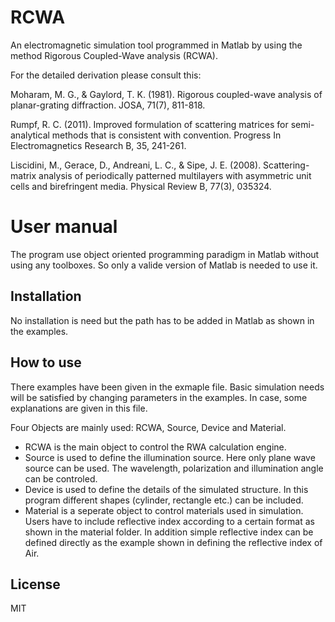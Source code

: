 # RCWA
An electromagnetic simulation tool programmed in Matlab by using the method Rigorous Coupled-Wave analysis (RCWA).

For the detailed derivation please consult this: 

Moharam, M. G., & Gaylord, T. K. (1981). Rigorous coupled-wave analysis of planar-grating diffraction. JOSA, 71(7), 811-818.

Rumpf, R. C. (2011). Improved formulation of scattering matrices for semi-analytical methods that is consistent with convention. Progress In Electromagnetics Research B, 35, 241-261.

Liscidini, M., Gerace, D., Andreani, L. C., & Sipe, J. E. (2008). Scattering-matrix analysis of periodically patterned multilayers with asymmetric unit cells and birefringent media. Physical Review B, 77(3), 035324.

# User manual
The program use object oriented programming paradigm in Matlab without using any toolboxes. So only a valide version of Matlab is needed to use it. 

## Installation
No installation is need but the path has to be added in Matlab as shown in the examples.

## How to use 

There examples  have been given in the exmaple file. Basic simulation needs will be satisfied by changing parameters in the examples. In case, some explanations are given in this file.

Four Objects are mainly used: RCWA, Source, Device and Material.

  - RCWA is the main object to control the RWA calculation engine.
  - Source is used to define the illumination source. Here only plane wave source can be used. The wavelength, polarization and illumination angle can be controled.
  - Device is used to define the details of the simulated structure. In this program different shapes (cylinder, rectangle etc.) can be included.
  - Material is a seperate object to control materials used in simulation. Users have to include reflective index according to a certain format as shown in the material folder. In addition simple reflective index can be defined directly as the example shown in defining the reflective index of Air.

License
----

MIT



